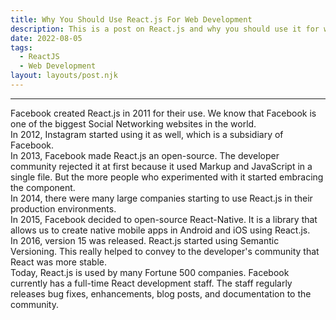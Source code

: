 ```yaml
---
title: Why You Should Use React.js For Web Development
description: This is a post on React.js and why you should use it for web development
date: 2022-08-05
tags:
  - ReactJS
  - Web Development
layout: layouts/post.njk
---
```


---


Facebook created React.js in 2011 for their use. We know that Facebook is one of the biggest Social Networking websites in the world.
<br />
In 2012, Instagram started using it as well, which is a subsidiary of Facebook.
<br />
In 2013, Facebook made React.js an open-source. The developer community rejected it at first because it used Markup and JavaScript in a single file. But the more people who experimented with it started embracing the component.
<br />
In 2014, there were many large companies starting to use React.js in their production environments.
<br />
In 2015, Facebook decided to open-source React-Native. It is a library that allows us to create native mobile apps in Android and iOS using React.js.
<br />
In 2016, version 15 was released. React.js started using Semantic Versioning. This really helped to convey to the developer's community that React was more stable.
<br />
Today, React.js is used by many Fortune 500 companies. Facebook currently has a full-time React development staff. The staff regularly releases bug fixes, enhancements, blog posts, and documentation to the community.